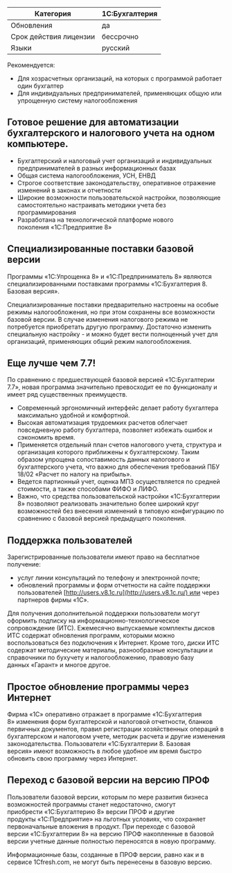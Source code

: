 
| Категория              | 1С:Бухгалтерия |
| ---------------------- | -------------- |
| Обновления             | да             |
| Срок действия лицензии | бессрочно      |
| Языки                  | русский        |
Рекомендуется:  

- Для хозрасчетных организаций, на которых с программой работает один бухгалтер
- Для индивидуальных предпринимателей, применяющих общую или упрощенную систему налогообложения

## Готовое решение для автоматизации бухгалтерского и налогового учета на одном компьютере.  

- Бухгалтерский и налоговый учет организаций и индивидуальных предпринимателей в разных информационных базах
- Общая система налогообложения, УСН, ЕНВД
- Строгое соответствие законодательству, оперативное отражение изменений в законах и отчетности
- Широкие возможности пользовательской настройки, позволяющие самостоятельно настраивать методики учета без программирования
- Разработана на технологической платформе нового поколения «1С:Предприятие 8»

## Специализированные поставки базовой версии

Программы «1С:Упрощенка 8» и «1С:Предприниматель 8» являются специализированными поставками программы «1С:Бухгалтерия 8. Базовая версия».  

Специализированные поставки предварительно настроены на особые режимы налогообложения, но при этом сохранены все возможности базовой версии. В случае изменения налогового режима не потребуется приобретать другую программу. Достаточно изменить специальную настройку - и можно будет вести полноценный учет для организаций, применяющих общий режим налогообложения.  
  
  
## Еще лучше чем 7.7!

По сравнению с предшествующей базовой версией «1С:Бухгалтерии 7.7», новая программа значительно превосходит ее по функционалу и имеет ряд существенных преимуществ.  

- Современный эргономичный интерфейс делает работу бухгалтера максимально удобной и комфортной.  
- Высокая автоматизация трудоемких расчетов облегчает повседневную работу бухгалтера, позволяет избежать ошибок и сэкономить время.  
- Применяется отдельный план счетов налогового учета, структура и организация которого приближены к бухгалтерскому. Таким образом упрощена сопоставимость данных налогового и бухгалтерского учета, что важно для обеспечения требований ПБУ 18/02 «Расчет по налогу на прибыль».  
- Ведется партионный учет, оценка МПЗ осуществляется по средней стоимости, а также способами ФИФО и ЛИФО.  
- Важно, что средства пользовательской настройки «1С:Бухгалтерии 8» позволяют реализовать значительно более широкий круг возможностей без внесения изменений в типовую конфигурацию по сравнению с базовой версией предыдущего поколения.  

## Поддержка пользователей

Зарегистрированные пользователи имеют право на бесплатное получение:  

- услуг линии консультаций по телефону и электронной почте;
- обновлений программы и форм отчетности на сайте поддержки пользователей [http://users.v8.1c.ru](http://users.v8.1c.ru/) или через партнеров фирмы «1С».

Для получения дополнительной поддержки пользователи могут оформить подписку на информационно-технологическое сопровождение (ИТС). Ежемесячно выпускаемые комплекты дисков ИТС содержат обновления программ, которыми можно воспользоваться без подключения к Интернет. Кроме того, диски ИТС содержат методические материалы, разнообразные консультации и справочники по бухучету и налогообложению, правовую базу данных «Гарант» и многое другое.  

## Простое обновление программы через Интернет

Фирма «1С» оперативно отражает в программе «1С:Бухгалтерия 8» изменения форм бухгалтерской и налоговой отчетности, бланков первичных документов, правил регистрации хозяйственных операций в бухгалтерском и налоговом учете, методик расчета и другие изменения законодательства. Пользователи «1С:Бухгалтерии 8. Базовая версия» имеют возможность в любое удобное им время быстро обновить свою программу через Интернет.  

## Переход с базовой версии на версию ПРОФ

Пользователи базовой версии, которым по мере развития бизнеса возможностей программы станет недостаточно, смогут приобрести «1С:Бухгалтерию 8» версии ПРОФ и другие продукты «1С:Предприятие» на льготных условиях, что сохраняет первоначальные вложения в продукт. При переходе с базовой версии «1С:Бухгалтерии 8» на версию ПРОФ накопленные в базовой версии учетные данные полностью переносятся в новую программу.  
  
Информационные базы, созданные в ПРОФ версии, равно как и в сервисе 1Cfresh.com, не могут быть перенесены в базовую версию.  
